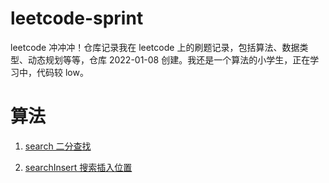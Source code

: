 # leetcode-sprint

leetcode 冲冲冲！仓库记录我在 leetcode 上的刷题记录，包括算法、数据类型、动态规划等等，仓库 2022-01-08 创建。我还是一个算法的小学生，正在学习中，代码较 low。

# 算法

1. [search 二分查找](https://github.com/Tyh2001/leetcode-sprint/blob/master/algorithm/search/demo1.js)

2. [searchInsert 搜索插入位置](https://github.com/Tyh2001/leetcode-sprint/blob/master/algorithm/searchInsert/demo1.js)
